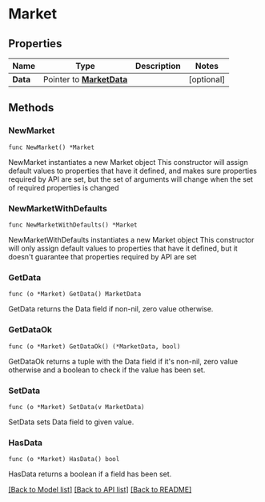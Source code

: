 # Market

## Properties

Name | Type | Description | Notes
------------ | ------------- | ------------- | -------------
**Data** | Pointer to [**MarketData**](MarketData.md) |  | [optional] 

## Methods

### NewMarket

`func NewMarket() *Market`

NewMarket instantiates a new Market object
This constructor will assign default values to properties that have it defined,
and makes sure properties required by API are set, but the set of arguments
will change when the set of required properties is changed

### NewMarketWithDefaults

`func NewMarketWithDefaults() *Market`

NewMarketWithDefaults instantiates a new Market object
This constructor will only assign default values to properties that have it defined,
but it doesn't guarantee that properties required by API are set

### GetData

`func (o *Market) GetData() MarketData`

GetData returns the Data field if non-nil, zero value otherwise.

### GetDataOk

`func (o *Market) GetDataOk() (*MarketData, bool)`

GetDataOk returns a tuple with the Data field if it's non-nil, zero value otherwise
and a boolean to check if the value has been set.

### SetData

`func (o *Market) SetData(v MarketData)`

SetData sets Data field to given value.

### HasData

`func (o *Market) HasData() bool`

HasData returns a boolean if a field has been set.


[[Back to Model list]](../README.md#documentation-for-models) [[Back to API list]](../README.md#documentation-for-api-endpoints) [[Back to README]](../README.md)


